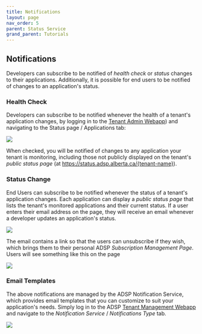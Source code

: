 ```yaml
---
title: Notifications
layout: page
nav_order: 5
parent: Status Service
grand_parent: Tutorials
---
```


## Notifications

Developers can subscribe to be notified of _health check_ or _status_ changes to their applications. Additionally, it is possible for end users to be notified of changes to an application's status.

### Health Check

Developers can subscribe to be notified whenever the health of a tenant's application changes, by logging in to the [Tenant Admin Webapp](https://adsp.alberta.ca)) and navigating to the Status page / Applications tab:

![](/adsp-monorepo/assets/status-service/health-change.png)

When checked, you will be notified of changes to any application your tenant is monitoring, including those not publicly displayed on the tenant's _public status page_ (at https://status.adsp.alberta.ca/{tenant-name}).

### Status Change

End Users can subscribe to be notified whenever the status of a tenant's application changes. Each application can display a _public status page_ that lists the tenant's monitored applications and their current status. If a user enters their email address on the page, they will receive an email whenever a developer updates an application's status.

![](/adsp-monorepo/assets/status-service/subscribe.png)

The email contains a link so that the users can unsubscribe if they wish, which brings them to their personal ADSP _Subscription Management Page_. Users will see something like this on the page

![](/adsp-monorepo/assets/status-service/unsubscribe.png)

### Email Templates

The above notifications are managed by the ADSP Notification Service, which provides email templates that you can customize to suit your application's needs. Simply log in to the ADSP [Tenant Management Webapp](https://adsp.alberata.ca) and navigate to the _Notification Service_ / _Notifications Type_ tab.

![](/adsp-monorepo/assets/status-service/email-template.png)
